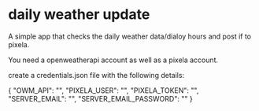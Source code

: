 # daily weather update

A simple app that checks the daily weather data/dialoy hours and post if to pixela.

You need a openweatherapi account as well as a pixela account.

create a credentials.json file with the following details:

{
"OWM_API": "",
"PIXELA_USER": "",
"PIXELA_TOKEN": "",
"SERVER_EMAIL": "",
"SERVER_EMAIL_PASSWORD": ""
}
